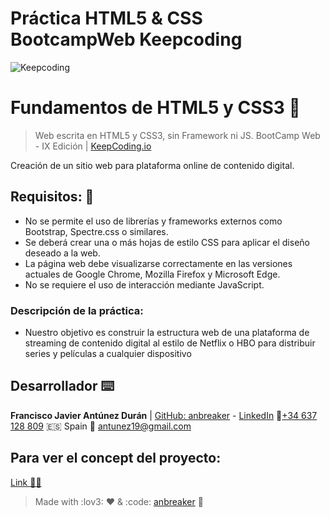 # Práctica HTML5 & CSS BootcampWeb Keepcoding

![Keepcoding](https://keepcoding.io/wp-content/uploads/2020/02/Logo_KeppCoding.png)

# Fundamentos de HTML5 y CSS3 🚀

> Web escrita en HTML5 y CSS3, sin Framework ni JS. BootCamp Web - IX Edición | [KeepCoding.io](https://keepcoding.io/)

Creación de un sitio web para plataforma online de contenido digital.

## Requisitos: 🔧

- No se permite el uso de librerías y frameworks externos como Bootstrap,
  Spectre.css o similares.
- Se deberá crear una o más hojas de estilo CSS para aplicar el diseño deseado a la
  web.
- La página web debe visualizarse correctamente en las versiones actuales de Google
  Chrome, Mozilla Firefox y Microsoft Edge.
- No se requiere el uso de interacción mediante JavaScript.

### Descripción de la práctica:

- Nuestro objetivo es construir la estructura web de una plataforma de streaming de contenido
  digital al estilo de Netflix o HBO para distribuir series y películas a cualquier dispositivo

## Desarrollador ⌨️

**Francisco Javier Antúnez Durán** | [GitHub: anbreaker](https://github.com/anbreaker) - [LinkedIn](https://www.linkedin.com/in/francisco-javier-ant%C3%BAnez-dur%C3%A1n-67319a6a/)
📱[+34 637 128 809](+34637128809) :es: Spain
📧 antunez19@gmail.com

## Para ver el concept del proyecto:

[Link 🧑‍💻](https://anbreaker.github.io/practicaModuloHtmlCss/)

> Made with :lov3: ❤️ & :code: [anbreaker](https://github.com/anbreaker) 🚀
